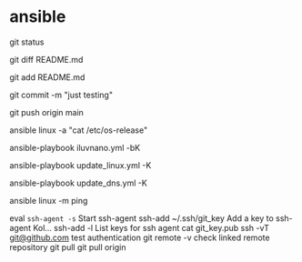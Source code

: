 # ansible

git status

git diff README.md

git add README.md

git commit -m "just testing"

git push origin main


ansible linux -a "cat /etc/os-release"

ansible-playbook iluvnano.yml -bK

ansible-playbook update_linux.yml -K

ansible-playbook update_dns.yml -K

ansible linux -m ping


eval `ssh-agent -s`       Start ssh-agent
ssh-add ~/.ssh/git_key    Add a key to ssh-agent Kol...
ssh-add -l                List keys for ssh agent
cat git_key.pub
ssh -vT git@github.com    test authentication
git remote -v             check linked remote repository
git pull 
git pull origin 
